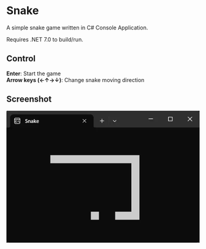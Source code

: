 # Snake
A simple snake game written in C# Console Application.  

Requires .NET 7.0 to build/run.  

## Control
**Enter**: Start the game  
**Arrow keys (←↑→↓)**: Change snake moving direction  

## Screenshot
![snake](img/snake.webp)